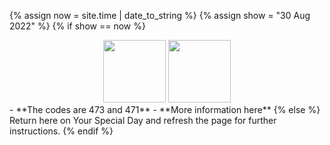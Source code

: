 {% assign now = site.time | date_to_string %}
{% assign show = "30 Aug 2022" %}
{% if show == now %}
  <center><span><img src="https://upload.wikimedia.org/wikipedia/commons/5/53/Pok%C3%A9_Ball_icon.svg" width="100"/>
  <img src="https://d1nxzqpcg2bym0.cloudfront.net/google_play/com.Firecannon.PokeCam/523d34a4-1c3d-11e7-851a-71a6ed7a07bd/128x128" width="100"/>
  </span></center>
  - **The codes are 473 and 471**
  - **More information here**
{% else %}  
  Return here on Your Special Day and refresh the page for further instructions.
{% endif %}

